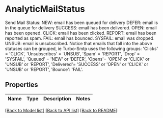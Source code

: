 # AnalyticMailStatus

Send Mail Status:  NEW: email has been queued for delivery DEFER: email is in the queue for delivery SUCCESS: email has been delivered. OPEN: email has been opened. CLICK: email has been clicked. REPORT: email has been reported as spam. FAIL: email has bounced. SYSFAIL: email was dropped. UNSUB: email is unsubscribed.  Notice that emails that fall into the above statuses can be grouped, ie Turbo-Smtp uses the following groups:    'Clicks' = 'CLICK',   'Unsubscribes' = 'UNSUB',   'Spam' = 'REPORT',   'Drop' = 'SYSFAIL',   'Queued' = 'NEW' or 'DEFER',   'Opens'= 'OPEN' or 'CLICK' or 'UNSUB' or 'REPORT',   'Delivered'= 'SUCCESS'  or 'OPEN' or 'CLICK' or 'UNSUB' or 'REPORT',   'Bounce': 'FAIL'. 

## Properties

Name | Type | Description | Notes
------------ | ------------- | ------------- | -------------

[[Back to Model list]](../README.md#documentation-for-models) [[Back to API list]](../README.md#documentation-for-api-endpoints) [[Back to README]](../README.md)


